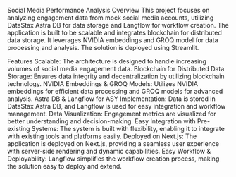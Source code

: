 Social Media Performance Analysis
Overview
This project focuses on analyzing engagement data from mock social media accounts, utilizing DataStax Astra DB for data storage and Langflow for workflow creation. The application is built to be scalable and integrates blockchain for distributed data storage. It leverages NVIDIA embeddings and GROQ model for data processing and analysis. The solution is deployed using Streamlit.

Features
Scalable: The architecture is designed to handle increasing volumes of social media engagement data.
Blockchain for Distributed Data Storage: Ensures data integrity and decentralization by utilizing blockchain technology.
NVIDIA Embeddings & GROQ Models: Utilizes NVIDIA embeddings for efficient data processing and GROQ models for advanced analysis.
Astra DB & Langflow for ASY Implementation: Data is stored in DataStax Astra DB, and Langflow is used for easy integration and workflow management.
Data Visualization: Engagement metrics are visualized for better understanding and decision-making.
Easy Integration with Pre-existing Systems: The system is built with flexibility, enabling it to integrate with existing tools and platforms easily.
Deployed on Next.js: The application is deployed on Next.js, providing a seamless user experience with server-side rendering and dynamic capabilities.
Easy Workflow & Deployability: Langflow simplifies the workflow creation process, making the solution easy to deploy and extend.
